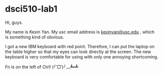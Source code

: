 # dsci510-lab1

Hi, guys. 

My name is Kexin Yan. My usc email address is kexinyan@usc.edu , which is something kind of obvious. 

I got a new IBM keyboard with red point. Therefore, I can put the laptop on the table higher so that my eyes can look directly at the screen. The new keyboard is very comfortable for using with only one annoying shortcoming. 

Fn is on the left of Ctrl! (╯‵□′)╯︵┻━┻
